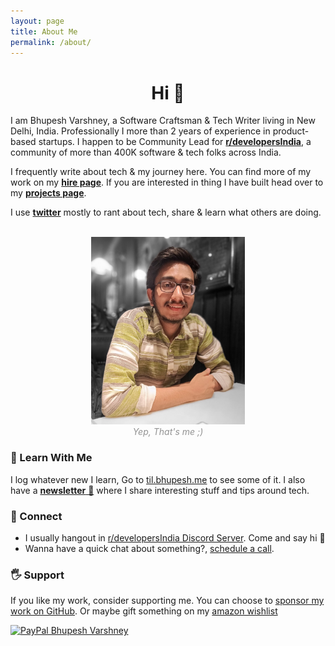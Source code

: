 ```yaml
---
layout: page
title: About Me
permalink: /about/
---
```


<!--<style type="text/css">
	input[type=text],textarea {
	  width: 100%;
	  padding: 12px 20px;
	  margin: 8px 0;
	  display: inline-block;
	  border: 1px solid #ccc;
	  border-radius: 4px;
	  box-sizing: border-box;
	}

	input[type=submit] {
	  width: 100%;
	  background-color: #7C10DC;
	  color: white;
	  padding: 14px 20px;
	  margin: 8px 0;
	  border: none;
	  border-radius: 20px;
	  cursor: pointer;
	}

	input[type=submit]:hover {
	  background-color: #464ec4;
	}

	input[type=email] {
	 width: 100%;
	 padding: 12px 20px;
	 margin: 8px 0;
	 display: inline-block;
	 border: 1px solid #ccc;
         border-radius: 4px;
         box-sizing: border-box;
	}

</style>
-->
<h1 align="center">Hi 👋</h1>

I am Bhupesh Varshney, a Software Craftsman & Tech Writer living in New Delhi, India. Professionally I more than 2 years of experience in product-based startups. I happen to be Community Lead for [**r/developersIndia**](https://www.reddit.com/r/developersIndia/), a community of more than 400K software & tech folks across India.

I frequently write about tech & my journey here. You can find more of my work on my [**hire page**](/hire). If you are interested in thing I have built head over to my [**projects page**](/projects).

I use [**twitter**](https://twitter.com/bhupeshimself) mostly to rant about tech, share & learn what others are doing.

<br>
<center>
<img alt="Bhupesh Varshney Profile Image" src="https://raw.githubusercontent.com/Bhupesh-V/Bhupesh-V.github.io/master/images/profile1.jpg" height="300px">
<figcaption align="center" style="color: #939393;"><i>Yep, That's me ;)</i></figcaption>
</center>

<!-- ## 📅️ Timeline

Some important highlights in my personal journey as a developer/engineer/programmer so far:

|    Date   | Highlight                                                                           |
|:---------:|-------------------------------------------------------------------------------------|
| Nov 2022 | Started Working as a Software Engineer (fulltime) at Nurdsoft.co                     |
| Sep 2022 | Started Working as a Backend Engineer (Contract) at nucash.money                     |
| July 2022 | Started Volunteering at PyDelhi                                                     |
| May 2022 | Completed my 3rd freelance tech writing gig                                          |
| April 2022 | Gave my first ever conference talk at GitHub Constellation India 2022              |
| July 2021 | Started working as a Product Engineer at creatorstack.com ([backstage.army](https://backstage.army))        |
|  May 2021 | Completed my first ever freelance tech writing gig                                  |
|  Mar 2021 | This blog finally hit 10,000 page views :)                                          |
|  Oct 2020 | Graduated with a BCA from GGSIPU                                                    |
| July 2020 | Volunteered at PyCon India 2020                                                     |
|  Feb 2020 | Mentored Developers to contribute to open-source via GirlScript Summer of Code 2020 |
|  Jun 2019 | Completed my internship at DyfoLabs                                                 |
|  Jan 2019 | Started working as a _Backend Developer Intern_ at DyfoLabs Pvt Ltd                 | -->


<!-- ### 🌐 API
I am availabe as an API too 😜,

<img alt="Bhupesh's API" src="https://raw.githubusercontent.com/Bhupesh-V/Bhupesh-V.github.io/master/images/blog6.png" height="200px">
 -->

### 📖 Learn With Me

I log whatever new I learn, Go to <a href="https://til.bhupesh.me"  class="mark">til.bhupesh.me</a> to see some of it. I also have a [**newsletter** 🚀](https://buttondown.email/bhupesh) where I share interesting stuff and tips around tech.

### 🦄 Connect

- I usually hangout in [r/developersIndia Discord Server](https://discord.gg/Ep6zGAuWbq). Come and say hi 👋
- Wanna have a quick chat about something?, [schedule a call](https://bhupesh.me/chat/).

### 🖐 Support

If you like my work, consider supporting me. You can choose to [sponsor my work on GitHub](https://github.com/sponsors/Bhupesh-V). Or maybe gift something on my [amazon wishlist](https://www.amazon.in/hz/wishlist/ls/2LBG6D40Z02RJ?ref_=wl_share)


<!-- <a href="https://liberapay.com/bhupesh/donate">
	<img alt="Donate using Liberapay" src="https://liberapay.com/assets/widgets/donate.svg" height="40">
        </a>&nbsp; -->
<!-- <a href="https://ko-fi.com/bhupesh">
	<img title="ko-fi/bhupesh" alt="Support on ko-fi" src="https://user-images.githubusercontent.com/34342551/88784787-12507980-d1ae-11ea-82fe-f55753340168.png" width="185">
        </a>&nbsp; -->
<a href="https://paypal.me/BhupeshVarshney">
	<img title="PayPal Bhupesh Varshney" alt="PayPal Bhupesh Varshney" src="https://img.shields.io/badge/PayPal-00457C?style=for-the-badge&logo=paypal&logoColor=white" width="120">
</a>